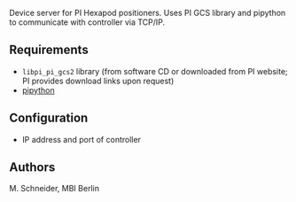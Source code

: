 Device server for PI Hexapod positioners. Uses PI GCS library and pipython to communicate with controller via TCP/IP.

## Requirements
* `libpi_pi_gcs2` library (from software CD or downloaded from PI website; PI provides download links upon request)
* [pipython](https://pypi.org/project/PIPython/)

## Configuration
* IP address and port of controller

## Authors
M. Schneider, MBI Berlin
